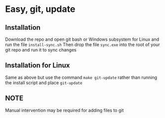 # Easy, git, update

## Installation
Download the repo and open git bash or Windows subsystem for Linux and run the file ```install-sync.sh```
Then drop the file ```sync.exe``` into the root of your git repo and run it to sync changes

## Installation for Linux
Same as above but use the command ```make git-update``` rather than running the install script and place ```git-update```

## NOTE
Manual intervention may be required for adding files to git
